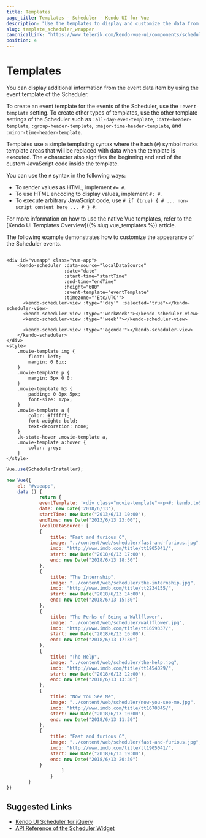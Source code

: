 ```yaml
---
title: Templates
page_title: Templates - Scheduler - Kendo UI for Vue
description: "Use the templates to display and customize the data from the data item of the Kendo UI Scheduler in Vue projects."
slug: template_scheduler_wrapper
canonicalLink: "https://www.telerik.com/kendo-vue-ui/components/scheduler/customization/"
position: 4
---
```


<div><WrapperBanner link="/kendo-vue-ui/components/scheduler/customization"></WrapperBanner></div> 

# Templates

You can display additional information from the event data item by using the event template of the Scheduler.

To create an event template for the events of the Scheduler, use the `:event-template` setting. To create other types of templates, use the other template settings of the Scheduler such as `:all-day-even-template`, `:date-header-template`, `:group-header-template`, `:major-time-header-template`, and `:minor-time-header-template`.

Templates use a simple templating syntax where the hash (`#`) symbol marks template areas that will be replaced with data when the template is executed. The `#` character also signifies the beginning and end of the custom JavaScript code inside the template.

You can use the `#` syntax in the following ways:
* To render values as HTML, implement `#= #`.
* To use HTML encoding to display values, implement `#: #`.
* To execute arbitrary JavaScript code, use `# if (true) { # ... non-script content here ... # } #`.

For more information on how to use the native Vue templates, refer to the [Kendo UI Templates Overview]({% slug vue_templates %}) article.

The following example demonstrates how to customize the appearance of the Scheduler events.

```html-preview

<div id="vueapp" class="vue-app">
    <kendo-scheduler :data-source="localDataSource"
					 :date="date"
					 :start-time="startTime"
					 :end-time="endTime"
					 :height="600"
					 :event-template="eventTemplate"
					 :timezone="'Etc/UTC'">
      <kendo-scheduler-view :type="'day'" :selected="true"></kendo-scheduler-view>
      <kendo-scheduler-view :type="'workWeek'"></kendo-scheduler-view>
      <kendo-scheduler-view :type="'week'"></kendo-scheduler-view>

      <kendo-scheduler-view :type="'agenda'"></kendo-scheduler-view>
    </kendo-scheduler>
</div>
<style>
    .movie-template img {
        float: left;
        margin: 0 8px;
    }
    .movie-template p {
        margin: 5px 0 0;
    }
    .movie-template h3 {
        padding: 0 8px 5px;
        font-size: 12px;
    }
    .movie-template a {
        color: #ffffff;
        font-weight: bold;
        text-decoration: none;
    }
    .k-state-hover .movie-template a,
    .movie-template a:hover {
        color: grey;
    }
</style>

```
```js
Vue.use(SchedulerInstaller);

new Vue({
    el: "#vueapp",
    data () {
			return {
            eventTemplate: '<div class="movie-template"><p>#: kendo.toString(start, "hh:mm") # - #: kendo.toString(end, "hh:mm") #</p> <h3>#: title #</h3><a href="#= imdb #" target="_blank">Movie in IMDB</a></div>' ,
            date: new Date('2018/6/13'),
            startTime: new Date("2013/6/13 10:00"),
            endTime: new Date("2013/6/13 23:00"),
            localDataSource: [
            {
                title: "Fast and furious 6",
                image: "../content/web/scheduler/fast-and-furious.jpg",
                imdb: "http://www.imdb.com/title/tt1905041/",
                start: new Date("2018/6/13 17:00"),
                end: new Date("2018/6/13 18:30")
            },
            {
                title: "The Internship",
                image: "../content/web/scheduler/the-internship.jpg",
                imdb: "http://www.imdb.com/title/tt2234155/",
                start: new Date("2018/6/13 14:00"),
                end: new Date("2018/6/13 15:30")
            },
            {
                title: "The Perks of Being a Wallflower",
                image: "../content/web/scheduler/wallflower.jpg",
                imdb: "http://www.imdb.com/title/tt1659337/",
                start: new Date("2018/6/13 16:00"),
                end: new Date("2018/6/13 17:30")
            },
            {
                title: "The Help",
                image: "../content/web/scheduler/the-help.jpg",
                imdb: "http://www.imdb.com/title/tt1454029/",
                start: new Date("2018/6/13 12:00"),
                end: new Date("2018/6/13 13:30")
            },
            {
                title: "Now You See Me",
                image: "../content/web/scheduler/now-you-see-me.jpg",
                imdb: "http://www.imdb.com/title/tt1670345/",
                start: new Date("2018/6/13 10:00"),
                end: new Date("2018/6/13 11:30")
            },
            {
                title: "Fast and furious 6",
                image: "../content/web/scheduler/fast-and-furious.jpg",
                imdb: "http://www.imdb.com/title/tt1905041/",
                start: new Date("2018/6/13 19:00"),
                end: new Date("2018/6/13 20:30")
            }
					]
				}
		}
})

```

## Suggested Links

* [Kendo UI Scheduler for jQuery](https://docs.telerik.com/kendo-ui/controls/scheduling/scheduler/overview)
* [API Reference of the Scheduler Widget](https://docs.telerik.com/kendo-ui/api/javascript/ui/scheduler)
